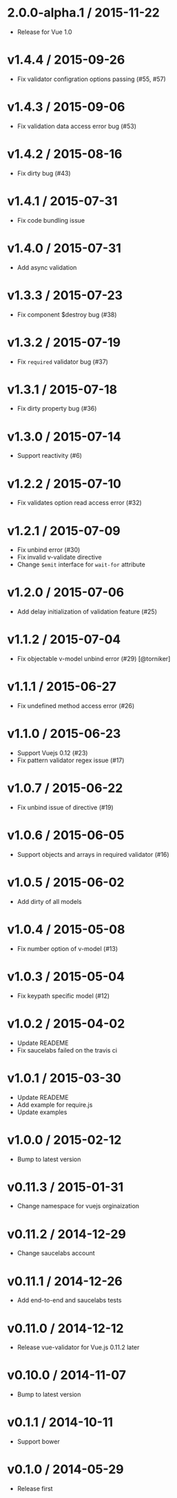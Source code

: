# 2.0.0-alpha.1 / 2015-11-22

* Release for Vue 1.0

# v1.4.4 / 2015-09-26

* Fix validator configration options passing (#55, #57)

# v1.4.3 / 2015-09-06

* Fix validation data access error bug (#53)

# v1.4.2 / 2015-08-16

* Fix dirty bug (#43)

# v1.4.1 / 2015-07-31

* Fix code bundling issue

# v1.4.0 / 2015-07-31

* Add async validation

# v1.3.3 / 2015-07-23

* Fix component $destroy bug (#38)

# v1.3.2 / 2015-07-19

* Fix `required` validator bug (#37)

# v1.3.1 / 2015-07-18

* Fix dirty property bug (#36)

# v1.3.0 / 2015-07-14

* Support reactivity (#6)

# v1.2.2 / 2015-07-10

* Fix validates option read access error (#32)

# v1.2.1 / 2015-07-09

* Fix unbind error (#30)
* Fix invalid v-validate directive
* Change `$emit` interface for `wait-for` attribute

# v1.2.0 / 2015-07-06

* Add delay initialization of validation feature (#25)

# v1.1.2 / 2015-07-04

* Fix objectable v-model unbind error (#29) [@torniker]

# v1.1.1 / 2015-06-27

* Fix undefined method access error (#26)

# v1.1.0 / 2015-06-23

* Support Vuejs 0.12 (#23)
* Fix pattern validator regex issue (#17)

# v1.0.7 / 2015-06-22

* Fix unbind issue of directive (#19)

# v1.0.6 / 2015-06-05

* Support objects and arrays in required validator (#16)

# v1.0.5 / 2015-06-02

* Add dirty of all models

# v1.0.4 / 2015-05-08

* Fix number option of v-model (#13)

# v1.0.3 / 2015-05-04

* Fix keypath specific model (#12)

# v1.0.2 / 2015-04-02

* Update READEME
* Fix saucelabs failed on the travis ci

# v1.0.1 / 2015-03-30

* Update READEME
* Add example for require.js
* Update examples

# v1.0.0 / 2015-02-12

* Bump to latest version

# v0.11.3 / 2015-01-31

* Change namespace for vuejs orginaization

# v0.11.2 / 2014-12-29

* Change saucelabs account

# v0.11.1 / 2014-12-26

* Add end-to-end and saucelabs tests

# v0.11.0 / 2014-12-12

* Release vue-validator for Vue.js 0.11.2 later

# v0.10.0 / 2014-11-07

* Bump to latest version

# v0.1.1 / 2014-10-11

* Support bower

# v0.1.0 / 2014-05-29

* Release first
